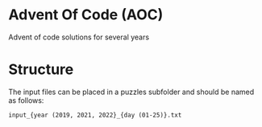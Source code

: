 # Advent Of Code (AOC)
Advent of code solutions for several years

# Structure
The input files can be placed in a puzzles subfolder and should be named as follows:

    input_{year (2019, 2021, 2022}_{day (01-25)}.txt


